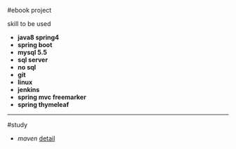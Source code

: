 #ebook project

skill  to be used
- **java8 spring4**
- **spring boot**
- **mysql 5.5**
- **sql server**
- **no sql**
- **git**
- **linux**
- **jenkins**
- **spring mvc freemarker**
- **spring thymeleaf**

------------------------------------
#study

- *maven* [detail](http://www.tuicool.com/articles/j6jIVj)
